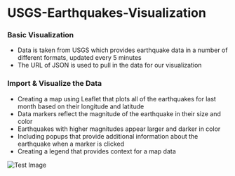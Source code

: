 # USGS-Earthquakes-Visualization

### Basic Visualization
- Data is taken from USGS which provides earthquake data in a number of different formats, updated every 5 minutes
- The URL of JSON is used to pull in the data for our visualization

### Import & Visualize the Data
- Creating a map using Leaflet that plots all of the earthquakes for last month based on their longitude and latitude
- Data markers reflect the magnitude of the earthquake in their size and color
- Earthquakes with higher magnitudes appear larger and darker in color
- Including popups that provide additional information about the earthquake when a marker is clicked
- Creating a legend that provides context for a map data
 
 ![Test Image](https://github.com/mserobabina/leaflet-challenge/blob/master/Leaflet-Step-1/earthquakes.PNG)
 
